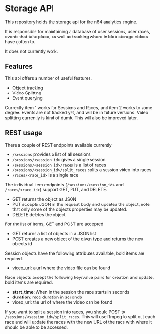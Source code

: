 
# Storage API

This repository holds the storage api for the n64 analytics engine.

It is responsible for maintaining a database of user sessions, user races,
events that take place, as well as tracking where in blob storage videos
have gotten to.

It does not currently work.

## Features

This api offers a number of useful features.

* Object tracking
* Video Splitting
* Event querying

Currently item 1 works for Sessions and Races, and item 2 works to some
degree. Events are not tracked yet, and will be in future versions. Video
splitting currently is kind of dumb. This will also be improved later.

## REST usage

There a couple of REST endpoints available currently

* `/sessions` provides a list of all sessions
* `/sessions/<session_id>` gives a single session
* `/sessions/<session_id>/races` is a list of races
* `/sessions/<session_id>/split_races` splits a session video into races
* `/races/<race_id>` is a single race


The individual item endpoints (`/sessions/<session_id>` and
`/races/<race_id>`) support GET, PUT, and DELETE. 

* GET returns the object as JSON
* PUT accepts JSON in the request body and updates the object, note that
  only some of the objects properties may be updated. 
* DELETE deletes the object

For the list of items, GET and POST are accepted

* GET returns a list of objects in a JSON list
* POST creates a new object of the given type and returns the new objects id

Session objects have the following attributes available, bold items are
required.

* video_url: a url where the video file can be found

Race objects accept the following key/value pairs for creation and update,
bold items are required.

* **start_time**: When in the session the race starts in seconds
* **duration**: race duration in seconds
* video_url: the url of where the video can be found

If you want to split a session into races, you should POST to
`/sessions/<session_id>/split_races`. This will use ffmpeg to split out
each race and will update the races with the new URL of the race with where
it should be able to be accessed.
